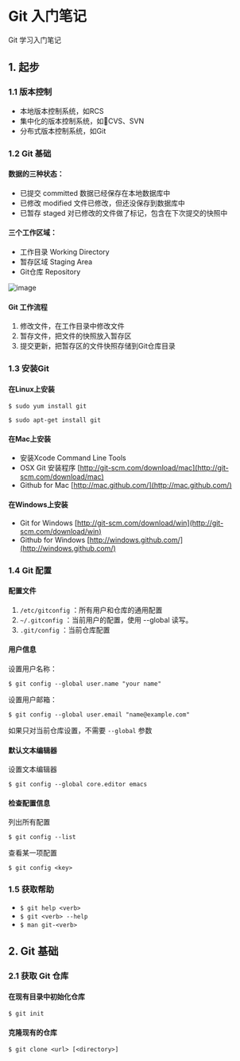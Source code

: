 # Git 入门笔记

Git 学习入门笔记

## 1. 起步

### 1.1 版本控制

- 本地版本控制系统，如RCS
- 集中化的版本控制系统，如CVS、SVN
- 分布式版本控制系统，如Git

### 1.2 Git 基础

#### 数据的三种状态：

- 已提交 committed 数据已经保存在本地数据库中
- 已修改 modified 文件已修改，但还没保存到数据库中
- 已暂存 staged 对已修改的文件做了标记，包含在下次提交的快照中

#### 三个工作区域：

- 工作目录 Working Directory
- 暂存区域 Staging Area
- Git仓库 Repository

![image](https://git-scm.com/book/en/v2/images/areas.png)

#### Git 工作流程

1. 修改文件，在工作目录中修改文件
1. 暂存文件，把文件的快照放入暂存区
1. 提交更新，把暂存区的文件快照存储到Git仓库目录

### 1.3 安装Git

#### 在Linux上安装

`$ sudo yum install git`

`$ sudo apt-get install git`

#### 在Mac上安装

- 安装Xcode Command Line Tools
- OSX Git 安装程序 [http://git-scm.com/download/mac](http://git-scm.com/download/mac)
- Github for Mac [http://mac.github.com/](http://mac.github.com/)

#### 在Windows上安装

- Git for Windows [http://git-scm.com/download/win](http://git-scm.com/download/win)
- Github for Windows [http://windows.github.com/](http://windows.github.com/)

### 1.4 Git 配置

#### 配置文件

1. `/etc/gitconfig` ：所有用户和仓库的通用配置
1. `~/.gitconfig` ：当前用户的配置，使用 --global 读写。
1. `.git/config` ：当前仓库配置

#### 用户信息

设置用户名称：

`$ git config --global user.name "your name"`

设置用户邮箱：

`$ git config --global user.email "name@example.com"`

如果只对当前仓库设置，不需要 `--global` 参数

#### 默认文本编辑器

设置文本编辑器

`$ git config --global core.editor emacs`

#### 检查配置信息

列出所有配置

`$ git config --list`

查看某一项配置

 `$ git config <key>`

### 1.5 获取帮助

- `$ git help <verb>`
- `$ git <verb> --help`
- `$ man git-<verb>`

## 2. Git 基础

### 2.1 获取 Git 仓库

#### 在现有目录中初始化仓库

`$ git init`

#### 克隆现有的仓库

`$ git clone <url> [<directory>]`
